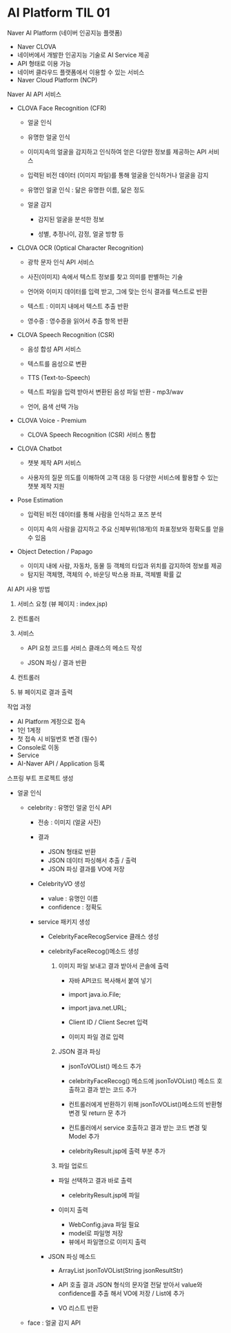 # AI Platform TIL 01







Naver AI Platform (네이버 인공지능 플랫폼)

- Naver CLOVA
- 네이버에서 개발한 인공지능 기술로 AI Service 제공
- API 형태로 이용 가능
- 네이버 클라우드 플랫폼에서 이용할 수 있는 서비스
- Naver Cloud Platform (NCP)



Naver AI API 서비스

- CLOVA Face Recognition (CFR)

  - 얼굴 인식

  - 유명한 얼굴 인식

  - 이미지속의 얼굴을 감지하고 인식하여 얻은 다양한 정보를 제공하는 API 서비스

  - 입력된 비전 데이터 (이미지 파일)를 통해 얼굴을 인식하거나 얼굴을 감지

  - 유명인 얼굴 인식 : 닮은 유명한 이름, 닮은 정도

  - 얼굴 감지

    - 감지된 얼굴을 분석한 정보

    - 성별, 추정나이, 감정, 얼굴 방향 등

      

- CLOVA  OCR (Optical Character Recognition)

  - 광학 문자 인식 API 서비스

  - 사진(이미지) 속에서 텍스트 정보를 찾고 의미를 판별하는 기술 

  - 언어와 이미지 데이터를 입력 받고, 그에 맞는 인식 결과를 텍스트로 반환

  - 텍스트 : 이미지 내에서 텍스트 추출 반환 

  - 영수증 : 영수증을 읽어서 추출 항목 반환

    

- CLOVA  Speech Recognition (CSR)

  - 음성 합성 API 서비스

  - 텍스트를 음성으로 변환

  - TTS (Text-to-Speech)

  - 텍스트 파일을 입력 받아서 변환된 음성 파일 반환 - mp3/wav

  - 언어, 음색 선택 가능

    

- CLOVA  Voice - Premium

  - CLOVA  Speech Recognition (CSR) 서비스 통합

    

- CLOVA  Chatbot

  - 챗봇 제작 API 서비스

  - 사용자의 질문 의도를 이해하여 고객 대응 등 다양한 서비스에 활용할 수 있는
    챗봇 제작 지원

    

- Pose Estimation

  - 입력된 비전 데이터를 통해 사람을 인식하고 포즈 분석

  - 이미지 속의 사람을 감지하고 주요 신체부위(18개)의 좌표정보와 정확도를 얻을 수 있음

    

- Object Detection / Papago

  - 이미지 내에 사람, 자동차, 동물 등 객체의 타입과 위치를 감지하여 정보를 제공
  - 탐지된 객체명, 객체의 수, 바운딩 박스용 좌표, 객체별 확률 값



AI API 사용 방법

1. 서비스 요청 (뷰 페이지 : index.jsp)

2. 컨트롤러

3. 서비스 

   - API 요청 코드를 서비스 클래스의 메소드 작성

   - JSON 파싱 / 결과 반환

4. 컨트롤러

5. 뷰 페이지로 결과 출력



작업 과정

- AI Platform 계정으로 접속
- 1인 1계정 
- 첫 접속 시 비밀번호 변경 (필수)
- Console로 이동
- Service
- AI-Naver API / Application 등록



스프링 부트 프로젝트 생성

- 얼굴 인식

  - celebrity  : 유명인 얼굴 인식 API

    - 전송 : 이미지 (얼굴 사진)

    - 결과 

      - JSON 형태로 반환
      - JSON 데이터 파싱해서 추출 / 출력
      - JSON 파싱 결과를 VO에 저장

    - CelebrityVO 생성

      - value : 유명인 이름
      - confidence : 정확도

    - service 패키지 생성

      - CelebrityFaceRecogService 클래스 생성

      - celebrityFaceRecog()메소드 생성

        1. 이미지 파일 보내고 결과 받아서 콘솔에 출력

           - 자바 API코드 복사해서 붙여 넣기

           - import java.io.File;

           - import java.net.URL;

           - Client ID / Client Secret 입력

           - 이미지 파일 경로 입력

        2. JSON 결과 파싱

           - jsonToVOList() 메소드 추가

           - celebrityFaceRecog() 메소드에 jsonToVOList() 메소드 호출하고 
             결과 받는 코드 추가

           - 컨트롤러에게 반환하기 위해 jsonToVOList()메소드의 반환형 변경
             및 return 문 추가

           - 컨트롤러에서 service 호출하고 결과 받는 코드 변경 및 Model 추가

           - celebrityResult.jsp에 출력 부분 추가

        3.  파일 업로드

           - 파일 선택하고 결과 바로 출력

             - celebrityResult.jsp에 파일 

           - 이미지 출력

             - WebConfig.java 파일 필요
             - model로 파일명 저장
             - 뷰에서 파일명으로 이미지 출력

             

      - JSON 파싱 메소드

        - ArrayList<CelebrityVO> jsonToVOList(String jsonResultStr)

        - API 호출 결과 JSON 형식의 문자열 전달 받아서 value와 confidence를 추출
          해서 VO에 저장 / List에 추가

        - VO 리스트 반환

          

  - face : 얼굴 감지 API

